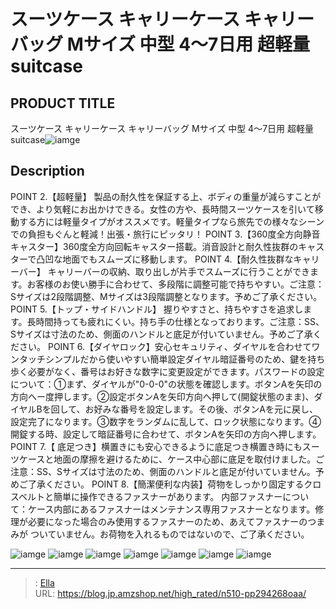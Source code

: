 # スーツケース キャリーケース キャリーバッグ Mサイズ  中型 4〜7日用 超軽量 suitcase


## PRODUCT TITLE 

スーツケース キャリーケース キャリーバッグ Mサイズ  中型 4〜7日用 超軽量 suitcase![iamge](https://b2bfiles1.gigab2b.cn/image/wkseller/302/20220822_416a8baf7c7fc33556928cf47cb5feb1.jpg)

## Description

POINT 2.【超軽量】 製品の耐久性を保証する上、ボディの重量が減らすことができ、より気軽にお出かけできる。女性の方や、長時間スーツケースを引いて移動する方には軽量タイプがオススメです。軽量タイプなら旅先での様々なシーンでの負担もぐんと軽減！出張・旅行にピッタリ！
POINT 3.【360度全方向静音キャスター】360度全方向回転キャスター搭載。消音設計と耐久性抜群のキャスターで凸凹な地面でもスムーズに移動します。
POINT 4.【耐久性抜群なキャリーバー】 キャリーバーの収納、取り出しが片手でスムーズに行うことができます。お客様のお使い勝手に合わせて、多段階に調整可能で持ちやすい。ご注意：Sサイズは2段階調整、Mサイズは3段階調整となります。予めご了承ください。
POINT 5.【トップ・サイドハンドル】 握りやすさと、持ちやすさを追求します。長時間持っても疲れにくい。持ち手の仕様となっております。ご注意：SS、Sサイズは寸法のため、側面のハンドルと底足が付いていません。予めご了承ください。
POINT 6.【ダイヤロック】安心セキュリティ、ダイヤルを合わせてワンタッチシンプルだから使いやすい簡単設定ダイヤル暗証番号のため、鍵を持ち歩く必要がなく、番号はお好きな数字に変更設定ができます。パスワードの設定について：①まず、ダイヤルが&#34;0-0-0&#34;の状態を確認します。ボタンAを矢印の方向へー度押します。②設定ボタンAを矢印方向へ押して(開錠状態のまま)、ダイヤルBを回して、お好みな番号を設定します。その後、ボタンAを元に戻し、設定完了になります。③数字をランダムに乱して、ロック状態になります。④開錠する時、設定して暗証番号に合わせて、ボタンAを矢印の方向へ押します。
POINT 7.【 底足つき】横置きにも安心できるように底足つき横置き時にもスーツケースと地面の摩擦を避けるために、ケース中心部に底足を取付けました。ご注意：SS、Sサイズは寸法のため、側面のハンドルと底足が付いていません。予めご了承ください。
POINT 8.【簡潔便利な内装】荷物をしっかり固定するクロスベルトと簡単に操作できるファスナーがあります。
内部ファスナーについて：ケース内部にあるファスナーはメンテナンス専用ファスナーとなります。修理が必要になった場合のみ使用するファスナーのため、あえてファスナーのつまみが ついていません。お荷物を入れるものではないので、ご了承ください。



![iamge](https://b2bfiles1.gigab2b.cn/image/wkseller/302/20230105_8d0dfdbb81cb9032a68097f0ba163080.jpg)
![iamge](https://b2bfiles1.gigab2b.cn/image/wkseller/302/20220822_79161db20bf1df66b242e15fe1499c39.jpg)
![iamge](https://b2bfiles1.gigab2b.cn/image/wkseller/302/20220822_de525756e87eff35d6f0be48081d9a77.jpg)
![iamge](https://b2bfiles1.gigab2b.cn/image/wkseller/302/20220822_71c5edaad428d2a074797f2a6265464a.jpg)
![iamge](https://b2bfiles1.gigab2b.cn/image/wkseller/302/20220822_7448716db05b01ed6e9f18dce35715fa.jpg)
![iamge](https://b2bfiles1.gigab2b.cn/image/wkseller/302/20220822_798088fd47fba35d022f60ad5ac7a0b1.jpg)
![iamge](https://b2bfiles1.gigab2b.cn/image/wkseller/302/20220822_e45c61190c6c28bfc3c87ec3b3b0b480.jpg)


---

> : [Ella](https://blog.jp.amzshop.net/)  
> URL: https://blog.jp.amzshop.net/high_rated/n510-pp294268oaa/  

